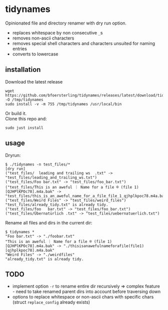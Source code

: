 # tidynames

Opinionated file and directory renamer with dry run option.
- replaces whitespace by non consecutive `_`s
- removes non-ascii characters
- removes special shell characters and characters unsuited for naming entries
- converts to lowercase

## installation

Download the latest release
```
wget https://github.com/bfoersterling/tidynames/releases/latest/download/tidynames_linux_x86_64 -O /tmp/tidynames
sudo install -v -m 755 /tmp/tidynames /usr/local/bin
```

Or build it.\
Clone this repo and:
```
sudo just install
```

## usage

Dryrun:
```
$ ./tidynames -n test_files/*
[dry run]
("test_files/  leading and trailing ws  .txt" -> "test_files/leading_and_trailing_ws.txt")
("test_files/Foo bar.txt" -> "test_files/foo_bar.txt")
("test_files/This is an aweful ｜ Name for a file ® (file 1) [QJHPlKPOc78].m4a.bak" -> "test_files/this_is_an_aweful_name_for_a_file_file_1_qjhplkpoc78.m4a.bak")
("test_files/Weird Files" -> "test_files/weird_files")
"test_files/already_tidy.txt" is already tidy.
("test_files/foo   bar.txt" -> "test_files/foo_bar.txt")
("test_files/Übernatürlich .txt" -> "test_files/uebernatuerlich.txt")
```

Rename all files and dirs in the current dir:
```
$ tidynames *
"Foo bar.txt" -> "./foobar.txt"
"This is an aweful ｜ Name for a file ® (file 1) [QJHPlKPOc78].m4a.bak" -> "./thisisanawefulnameforafile(file1)[qjhplkpoc78].m4a.bak"
"Weird Files" -> "./weirdfiles"
"already_tidy.txt" is already tidy.
```

## TODO

- implement option `-r` to rename entire dir recursively
=> complex feature - need to take renamed parent dirs into account before traversing down
- options to replace whitespace or non-ascii chars with specific chars
(struct `replace_config` already exists)
